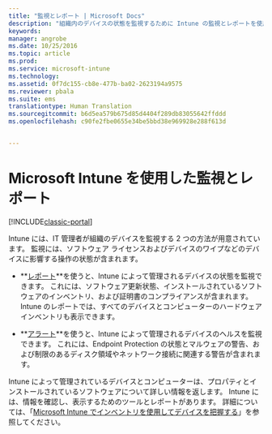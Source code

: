 ```yaml
---
title: "監視とレポート | Microsoft Docs"
description: "組織内のデバイスの状態を監視するために Intune の監視とレポートを使用します。"
keywords: 
manager: angrobe
ms.date: 10/25/2016
ms.topic: article
ms.prod: 
ms.service: microsoft-intune
ms.technology: 
ms.assetid: 0f7dc155-cb8e-477b-ba02-2623194a9575
ms.reviewer: pbala
ms.suite: ems
translationtype: Human Translation
ms.sourcegitcommit: b6d5ea579b675d85d4404f289db83055642ffddd
ms.openlocfilehash: c90fe2fbe0655e34be5bbd38e969928e288f613d


---
```


# <a name="monitoring-and-reports-with-microsoft-intune"></a>Microsoft Intune を使用した監視とレポート

[!INCLUDE[classic-portal](../includes/classic-portal.md)]

Intune には、IT 管理者が組織のデバイスを監視する 2 つの方法が用意されています。 監視には、ソフトウェア ライセンスおよびデバイスのワイプなどのデバイスに影響する操作の状態が含まれます。

-   **[レポート](../deploy-use/understand-microsoft-intune-operations-by-using-reports.md)**を使うと、Intune によって管理されるデバイスの状態を監視できます。 これには、ソフトウェア更新状態、インストールされているソフトウェアのインベントリ、および証明書のコンプライアンスが含まれます。
     Intune のレポートでは、すべてのデバイスとコンピューターのハードウェア インベントリも表示できます。

-   **[アラート](../deploy-use/get-notified-by-alerts.md)**を使うと、Intune によって管理されるデバイスのヘルスを監視できます。 これには、Endpoint Protection の状態とマルウェアの警告、および制限のあるディスク領域やネットワーク接続に関連する警告が含まれます。

Intune によって管理されているデバイスとコンピューターは、プロパティとインストールされているソフトウェアについて詳しい情報を返します。 Intune には、情報を確認し、表示するためのツールとレポートがあります。 詳細については、「[Microsoft Intune でインベントリを使用してデバイスを把握する](../deploy-use/understand-your-devices-with-inventory-in-microsoft-intune.md)」を参照してください。



<!--HONumber=Dec16_HO2-->



